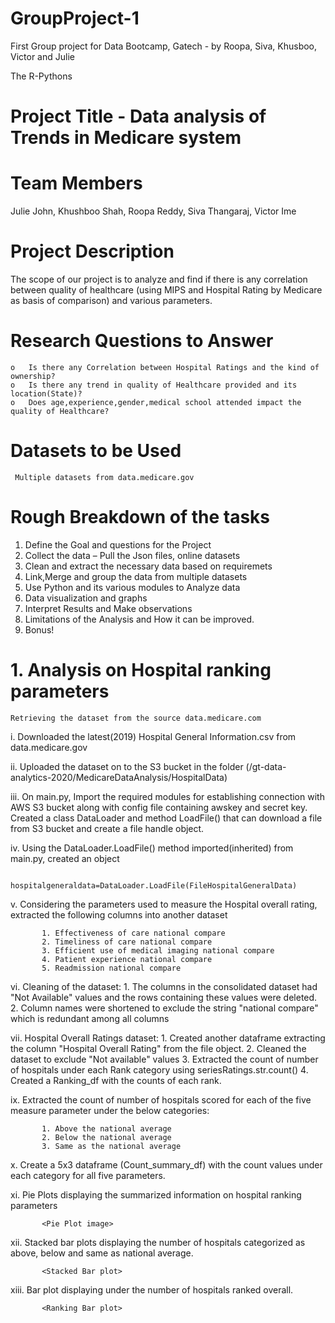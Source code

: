 # GroupProject-1
First Group project for Data Bootcamp, Gatech - by Roopa, Siva, Khusboo, Victor and Julie

The R-Pythons

# Project Title - Data analysis of Trends in Medicare system
# Team Members
  Julie John, Khushboo Shah, Roopa Reddy, Siva Thangaraj, Victor Ime
# Project Description

  The scope of our project is to analyze and find if there is any correlation between quality of healthcare (using MIPS and Hospital Rating by Medicare as basis of comparison) and various parameters.
# Research Questions to Answer
    o	Is there any Correlation between Hospital Ratings and the kind of ownership?
    o	Is there any trend in quality of Healthcare provided and its location(State)?
    o	Does age,experience,gender,medical school attended impact the quality of Healthcare?
    
# Datasets to be Used
     Multiple datasets from data.medicare.gov
# Rough Breakdown of the tasks
  1. Define the Goal and questions for the Project
  2. Collect the data – Pull the Json files, online datasets
  3. Clean and extract the necessary data based on requiremets
  4. Link,Merge and group the data from multiple datasets
  5. Use Python and its various modules to Analyze data
  6. Data visualization and graphs
  7. Interpret Results and Make observations
  8. Limitations of the Analysis and How it can be improved.
  9. Bonus!


# 1. Analysis on Hospital ranking parameters

    Retrieving the dataset from the source data.medicare.com
    
   i. Downloaded the latest(2019) Hospital General Information.csv from data.medicare.gov
   
   ii. Uploaded the dataset on to the S3 bucket in the folder (/gt-data-analytics-2020/MedicareDataAnalysis/HospitalData)
   
   iii. On main.py, Import the required modules for establishing connection with AWS S3 bucket along with config file containing awskey and secret key. Created a class DataLoader and method LoadFile() that can download a file from S3 bucket and create a file handle object.
   
   iv. Using the DataLoader.LoadFile() method imported(inherited) from main.py, created an object
   
           hospitalgeneraldata=DataLoader.LoadFile(FileHospitalGeneralData)
           
   v. Considering the parameters used to measure the Hospital overall rating, extracted the following columns into another dataset
           
           1. Effectiveness of care national compare
           2. Timeliness of care national compare
           3. Efficient use of medical imaging national compare
           4. Patient experience national compare
           5. Readmission national compare
    
   vi. Cleaning of the dataset:
          1. The columns in the consolidated dataset had "Not Available" values and the rows containing these values were deleted.
          2. Column names were shortened to exclude the string "national compare" which is redundant among all columns
       
   vii. Hospital Overall Ratings dataset:
           1. Created another dataframe extracting the column "Hospital Overall Rating" from the file object. 
           2. Cleaned the dataset to exclude "Not available" values
           3. Extracted the count of number of hospitals under each Rank category using seriesRatings.str.count()
           4. Created a Ranking_df with the counts of each rank.
    
   ix. Extracted the count of number of hospitals scored for each of the five measure parameter under the below categories:
           
           1. Above the national average
           2. Below the national average
           3. Same as the national average
   
   x. Create a 5x3 dataframe (Count_summary_df) with the count values under each category for all five parameters.
   
   xi. Pie Plots displaying the summarized information on hospital ranking parameters
   
           <Pie Plot image>
           
   xii. Stacked bar plots displaying the number of hospitals categorized as above, below and same as national average.
           
           <Stacked Bar plot>
          
   xiii. Bar plot displaying under the number of hospitals ranked overall.
   
           <Ranking Bar plot>

